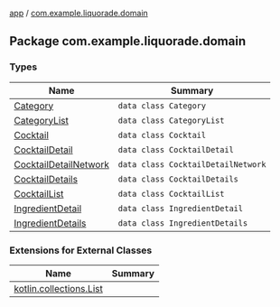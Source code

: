 [app](../index.md) / [com.example.liquorade.domain](./index.md)

## Package com.example.liquorade.domain

### Types

| Name | Summary |
|---|---|
| [Category](-category/index.md) | `data class Category` |
| [CategoryList](-category-list/index.md) | `data class CategoryList` |
| [Cocktail](-cocktail/index.md) | `data class Cocktail` |
| [CocktailDetail](-cocktail-detail/index.md) | `data class CocktailDetail` |
| [CocktailDetailNetwork](-cocktail-detail-network/index.md) | `data class CocktailDetailNetwork` |
| [CocktailDetails](-cocktail-details/index.md) | `data class CocktailDetails` |
| [CocktailList](-cocktail-list/index.md) | `data class CocktailList` |
| [IngredientDetail](-ingredient-detail/index.md) | `data class IngredientDetail` |
| [IngredientDetails](-ingredient-details/index.md) | `data class IngredientDetails` |

### Extensions for External Classes

| Name | Summary |
|---|---|
| [kotlin.collections.List](kotlin.collections.-list/index.md) |  |
